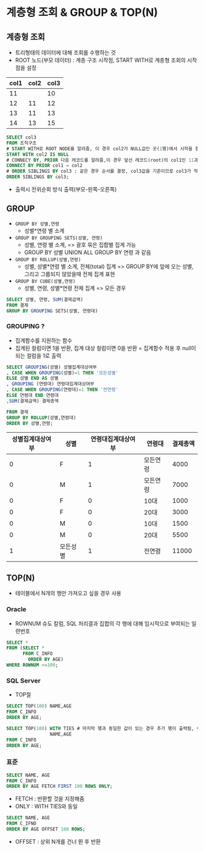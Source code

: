 # 계층형 조회 & GROUP & TOP(N)

## 계층형 조회

- 트리형태의 데이터에 대해 조회를 수행하는 것
- ROOT 노드(부모 데이터) : 계층 구조 시작점, START WITH로 계층형 조회의 시작점을 설정

| col1 | col2 | col3 |
| ---- | ---- | ---- |
| 11   |      | 10   |
| 12   | 11   | 12   |
| 13   | 11   | 13   |
| 14   | 13   | 15   |



```sql
SELECT col3
FROM 조직구조
# START WITH로 ROOT NODE를 알려줌, 이 경우 col2가 NULL값인 곳(1행)에서 시작을 함
START WITH col2 IS NULL
# CONNECY BY, PRIOR 다음 레코드를 알려줌,이 경우 앞선 레코드(root)의 col1인 11과 같은 값을 가진 col2를 갖는 2,3행
CONNECT BY PRIOR col1 = col2
# ORDER SIBLINGS BY col3 : 같은 경우 순서를 결정, col3값을 기준이므로 col3가 작은 2행이 먼저(왼쪽노드에 위치한다고 생각하자)
ORDER SIBLINGS BY col3;
```

- 출력시 전위순회 방식 출력(부모-왼쪽-오른쪽)



## GROUP

- `GROUP BY 성별,연령` 
  - 성별*연령 별 소계
- `GROUP BY GROUPING SETS(성별, 연령)`
  - 성별,  연령 별 소계, => 괄호 묶은 집합별 집계 가능
  - GROUP BY 성별  UNION ALL  GROUP BY 연령 과 같음
- `GROUP BY ROLLUP(성별,연령)`
  - 성별,  성별*연령 별 소계,  전체(total) 집계 => GROUP BY에 앞에 오는 성별, 그리고 그룹되지 않았을때 전체 집계 표현
- `GROUP BY CUBE(성별,연령)` 
  - 성별, 연령, 성별*연령 전체 집계 => 모든 경우

```sql
SELECT 성별, 연령, SUM(결제급액)
FROM 결제
GROUP BY GROUPING SETS(성별, 연령대)
```

### GROUPING ?

- 집계함수를 지원하는 함수
- 집계된 컬럼이면 1을 반환, 집계 대상 컬럼이면 0을 반환 = 집계함수 적용 후 null이 되는 컬럼을 1로 출력

```sql
SELECT GROUPING(성별) 성별집계대상여부
, CASE WHEN GROUPING(성별)=1 THEN '모든성별'
ELSE 성별 END AS 성별
, GROUPING (연령대) 연령대집계대상여부
, CASE WHEN GROUPING(연령대)=1 THEN '전연령'
ELSE 연령대 END 연령대
,SUM(결제금액) 결제총액

FROM 결제
GROUP BY ROLLUP(성별,연령대)
ORDER BY 성별,연령;
```

| 성별집계대상여부 | 성별     | 연령대집계대상여부 | 연령대   | 결제총액 |
| ---------------- | -------- | ------------------ | -------- | -------- |
| 0                | F        | 1                  | 모든연령 | 4000     |
| 0                | M        | 1                  | 모든연령 | 7000     |
| 0                | F        | 0                  | 10대     | 1000     |
| 0                | F        | 0                  | 20대     | 3000     |
| 0                | M        | 0                  | 10대     | 1500     |
| 0                | M        | 0                  | 20대     | 5500     |
| 1                | 모든성별 | 1                  | 전연령   | 11000    |



## TOP(N)

- 테이블에서 N개의 행만 가져오고 싶을 경우 사용

### Oracle

- ROWNUM 슈도 칼럼, SQL 처리결과 집합의 각 행에 대해 임시적으로 부여되는 일련번호

```sql
SELECT *
FROM (SELECT * 
      FROM C_INFO
     	ORDER BY AGE)
WHERE ROWNUM <=100;
```

### SQL Server

- TOP절

```sql
SELECT TOP(100) NAME,AGE
FROM C_INFO
ORDER BY AGE;

SELECT TOP(100) WITH TIES # 마지막 행과 동일한 값이 있는 경우 추가 행이 출력됨, 이 경우 100번째와 나이가 같으면 추가 출력됨
				NAME,AGE
FROM C_INFO
ORDER BY AGE;
```

### 표준

```sql
SELECT NAME, AGE
FROM C_INFO
ORDER BY AGE FETCH FIRST 100 ROWS ONLY;
```

- FETCH : 반환할 것을 지정해줌
- ONLY : WITH TIES와 동일

```sql
SELECT NAME, AGE
FROM C_IFNO
ORDER BY AGE OFFSET 100 ROWS;
```

- OFFSET : 상위 N개를 건너 뛴 후 반환